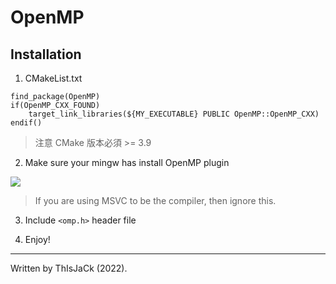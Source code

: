 # OpenMP

## Installation
1. CMakeList.txt
```cmake=
find_package(OpenMP)
if(OpenMP_CXX_FOUND)
    target_link_libraries(${MY_EXECUTABLE} PUBLIC OpenMP::OpenMP_CXX)
endif()
```
> 注意 CMake 版本必須 >= 3.9

2. Make sure your mingw has install OpenMP plugin

![](https://i.imgur.com/DitIi7Z.png)

> If you are using MSVC to be the compiler, then ignore this.  

3. Include `<omp.h>` header file

4. Enjoy!

------------------------------------------------------------
Written by ThIsJaCk (2022).